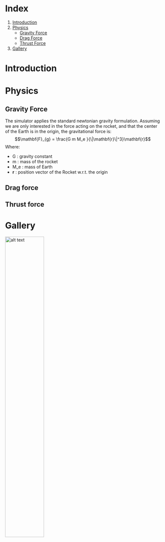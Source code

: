 # Index
1. [Introduction](#introduction)
2. [Physics](#physics)
     - [Gravity Force](#gravity-force)
     - [Drag Force](#drag-force)
     - [Thrust Force](#thrust-force)
5. [Gallery](#gallery)

# Introduction

# Physics

## Gravity Force
The simulator applies the standard newtonian gravity formulation.
Assuming we are only interested in the force acting on the rocket, and that the center of the Earth is in the origin, the gravitational force is:
$$\mathbf{F}_{g} = \frac{G m M_e }{\|\mathbf{r}\|^3}\mathbf{r}$$
Where:
  - G : gravity constant
  - m : mass of the rocket
  - M_e : mass of Earth
  - **r** : position vector of the Rocket w.r.t. the origin

## Drag force

## Thrust force

# Gallery
<img src="https://i.imgur.com/jhfVVsT.png" width="50%" height="50%" alt="alt text" title="sim">
